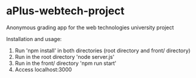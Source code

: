# aPlus-webtech-project
Anonymous grading app for the web technologies university project

Installation and usage:

1) Run 'npm install' in both directories (root directory and front/ directory)
2) Run in the root directory 'node server.js'
3) Run in the front/ directory 'npm run start'
4) Access localhost:3000

